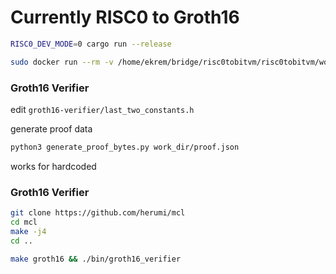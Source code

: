 # Currently RISC0 to Groth16

```bash
RISC0_DEV_MODE=0 cargo run --release
```

```bash
sudo docker run --rm -v /home/ekrem/bridge/risc0tobitvm/risc0tobitvm/work_dir:/mnt risc0-groth16-prover
```

### Groth16 Verifier

edit `groth16-verifier/last_two_constants.h`

generate proof data

```sh
python3 generate_proof_bytes.py work_dir/proof.json
```

works for hardcoded

### Groth16 Verifier

```sh
git clone https://github.com/herumi/mcl
cd mcl
make -j4
cd ..
```

```sh
make groth16 && ./bin/groth16_verifier
```
